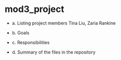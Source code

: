 # mod3_project



* a. Listing project members
Tina Liu, Zaria Rankine


* b. Goals
* c. Responsibilities
* d. Summary of the files in the repository
